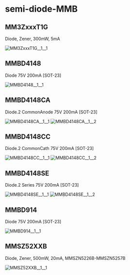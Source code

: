 # semi-diode-MMB

## MM3ZxxxT1G
Diode, Zener, 300mW, 5mA

![MM3ZxxxT1G__1__1](/preview/images/_semi__ZENER__1__1.png?raw=true) 

## MMBD4148
Diode 75V 200mA [SOT-23]

![MMBD4148__1__1](/preview/images/_semi__DIODE__1__1.png?raw=true) 

## MMBD4148CA
Diode.2 CommonAnode 75V 200mA [SOT-23]

![MMBD4148CA__1__1](/preview/images/_semi__DIODE-CA__1__1.png?raw=true) 
![MMBD4148CA__1__2](/preview/images/_semi__DIODE-CA__1__2.png?raw=true) 

## MMBD4148CC
Diode.2 CommonCath 75V 200mA [SOT-23]

![MMBD4148CC__1__1](/preview/images/_semi__DIODE-CK__1__1.png?raw=true) 
![MMBD4148CC__1__2](/preview/images/_semi__DIODE-CK__1__2.png?raw=true) 

## MMBD4148SE
Diode.2 Series 75V 200mA [SOT-23]

![MMBD4148SE__1__1](/preview/images/_semi__DIODE-SERIES__1__1.png?raw=true) 
![MMBD4148SE__1__2](/preview/images/_semi__DIODE-SERIES__1__2.png?raw=true) 

## MMBD914
Diode 75V 200mA [SOT-23]

![MMBD914__1__1](/preview/images/_semi__DIODE__1__1.png?raw=true) 

## MMSZ52XXB
Diode, Zener, 500mW, 20mA, MMSZN5226B-MMSZN5257B

![MMSZ52XXB__1__1](/preview/images/_semi__ZENER__1__1.png?raw=true) 


